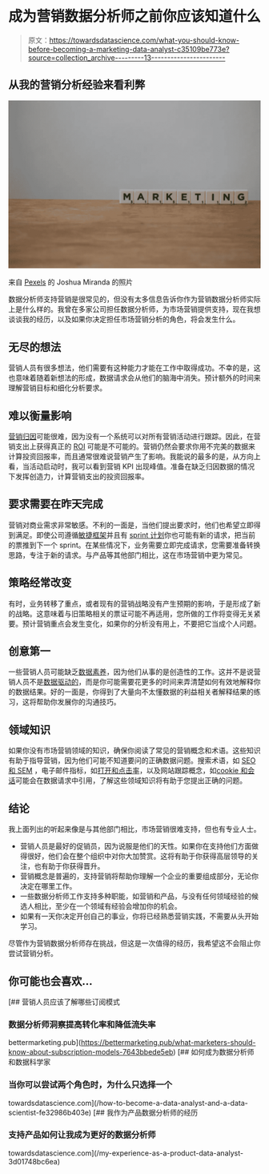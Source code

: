 # 成为营销数据分析师之前你应该知道什么

> 原文：<https://towardsdatascience.com/what-you-should-know-before-becoming-a-marketing-data-analyst-c35109be773e?source=collection_archive---------13----------------------->

## 从我的营销分析经验来看利弊

![](img/aeb8c050991195ce3abe6693de682812.png)

来自 [Pexels](https://www.pexels.com/photo/white-and-black-marketing-word-on-brown-wooden-table-3989140/?utm_content=attributionCopyText&utm_medium=referral&utm_source=pexels) 的 Joshua Miranda 的照片

数据分析师支持营销是很常见的，但没有太多信息告诉你作为营销数据分析师实际上是什么样的。我曾在多家公司担任数据分析师，为市场营销提供支持，现在我想谈谈我的经历，以及如果你决定担任市场营销分析的角色，将会发生什么。

## 无尽的想法

营销人员有很多想法，他们需要有这种能力才能在工作中取得成功。不幸的是，这也意味着随着新想法的形成，数据请求会从他们的脑海中消失。预计额外的时间来理解营销目标和细化分析要求。

## 难以衡量影响

[营销归因](https://www.marketingevolution.com/marketing-essentials/marketing-attribution)可能很难，因为没有一个系统可以对所有营销活动进行跟踪。因此，在营销支出上获得真正的 [ROI](https://www.marketingevolution.com/marketing-essentials/marketing-roi) 可能是不可能的。营销仍然会要求你用不完美的数据来计算投资回报率，而且通常很难说营销产生了影响。我能说的最多的是，从方向上看，当活动启动时，我可以看到营销 KPI 出现峰值。准备在缺乏归因数据的情况下发挥创造力，计算营销支出的投资回报率。

## 要求需要在昨天完成

营销对商业需求非常敏感。不利的一面是，当他们提出要求时，他们也希望立即得到满足。即使公司遵循[敏捷框架](https://www.productplan.com/glossary/agile-framework/)并且有 [sprint 计划](https://www.leadingagile.com/2012/08/simple-cheat-sheet-to-sprint-planning-meeting/)你也可能有新的请求，把当前的票推到下一个 sprint。在某些情况下，业务需要立即完成请求，您需要准备转换思路，专注于新的请求。与产品等其他部门相比，这在市场营销中更为常见。

## 策略经常改变

有时，业务转移了重点，或者现有的营销战略没有产生预期的影响，于是形成了新的战略。这意味着与旧策略相关的票证可能不再适用，您所做的工作将变得无关紧要。预计营销重点会发生变化，如果你的分析没有用上，不要把它当成个人问题。

## **创意第一**

一些营销人员可能缺乏[数据素养](https://searchbusinessanalytics.techtarget.com/news/252485551/Lack-of-data-literacy-still-a-problem-for-many-organizations)，因为他们从事的是创造性的工作。这并不是说营销人员不是[数据驱动的](https://www.adverity.com/data-driven-marketing/)，而是你可能需要花更多的时间来弄清楚如何有效地解释你的数据结果。好的一面是，你得到了大量向不太懂数据的利益相关者解释结果的练习，这将帮助你发展你的沟通技巧。

## 领域知识

如果你没有市场营销领域的知识，确保你阅读了常见的营销概念和术语。这些知识有助于指导营销，因为他们可能不知道要问的正确数据问题。搜索术语，如 [SEO 和 SEM](https://blog.alexa.com/sem-vs-seo/) ，电子邮件指标，如[打开和点击率](https://www.campaignmonitor.com/blog/email-marketing/17-email-marketing-metrics-every-email-marketer-needs-to-know/)，以及网站跟踪概念，如[cookie 和会话](https://www.guru99.com/difference-between-cookie-session.html)可能会在数据请求中引用，了解这些领域知识将有助于您提出正确的问题。

## 结论

我上面列出的听起来像是与其他部门相比，市场营销很难支持，但也有专业人士。

*   营销人员是最好的促销员，因为说服是他们的天性。如果你在支持他们方面做得很好，他们会在整个组织中对你大加赞赏。这将有助于你获得高层领导的关注，也有助于你获得晋升。
*   营销概念是普遍的，支持营销将帮助你理解一个企业的重要组成部分，无论你决定在哪里工作。
*   一些数据分析师工作支持多种职能，如营销和产品，与没有任何领域经验的候选人相比，至少在一个领域有经验会增加你的机会。
*   如果有一天你决定开创自己的事业，你将已经熟悉营销实践，不需要从头开始学习。

尽管作为营销数据分析师存在挑战，但这是一次值得的经历，我希望这不会阻止你尝试营销分析。

## 你可能也会喜欢…

[](https://bettermarketing.pub/what-marketers-should-know-about-subscription-models-7643bbede5eb) [## 营销人员应该了解哪些订阅模式

### 数据分析师洞察提高转化率和降低流失率

bettermarketing.pub](https://bettermarketing.pub/what-marketers-should-know-about-subscription-models-7643bbede5eb) [](/how-to-become-a-data-analyst-and-a-data-scientist-fe32986b403e) [## 如何成为数据分析师和数据科学家

### 当你可以尝试两个角色时，为什么只选择一个

towardsdatascience.com](/how-to-become-a-data-analyst-and-a-data-scientist-fe32986b403e) [](/my-experience-as-a-product-data-analyst-3d01748bc6ea) [## 我作为产品数据分析师的经历

### 支持产品如何让我成为更好的数据分析师

towardsdatascience.com](/my-experience-as-a-product-data-analyst-3d01748bc6ea)